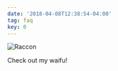```yaml
---
date: '2018-04-08T12:38:54-04:00'
tag: faq
key: 0
---
```


![Raccon](/uploads/racoons.jpg)

Check out my waifu!
